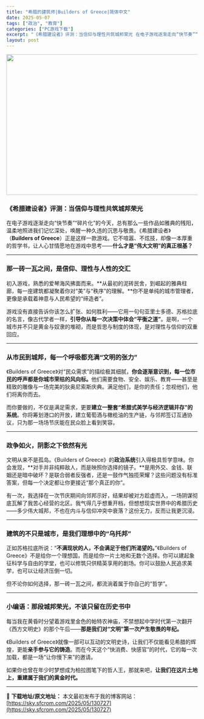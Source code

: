 ```yaml
---
title: "希腊的建筑师|Builders of Greece|简体中文"
date: 2025-05-07
tags: ["政治", "教育"]
categories: ["PC游戏下载"]
excerpt: "《希腊建设者》评测：当信仰与理性共筑城邦荣光 在电子游戏逐渐走向“快节奏”“碎片化”的今天，总有那么一些作品如雅典的残阳，温柔地照进我们记忆深处，唤醒一种久违的沉思与敬畏。《希腊建设者》（Builders of Greece）正是这样一款游戏。它不喧嚣、不炫技，却像一本厚重的哲学书，让人心甘情愿地在&hellip;"
layout: post
---
```


<img class="aligncenter size-full wp-image-130728" src="https://sky.sfcrom.com/wp-content/uploads/2025/05/2025050703252634.webp" alt="" width="660" height="370" />
<h3 class="" data-start="101" data-end="131"><strong data-start="105" data-end="131">《希腊建设者》评测：当信仰与理性共筑城邦荣光</strong></h3>
<p class="" data-start="133" data-end="291">在电子游戏逐渐走向“快节奏”“碎片化”的今天，总有那么一些作品如雅典的残阳，温柔地照进我们记忆深处，唤醒一种久违的沉思与敬畏。《希腊建设者》（<strong data-start="204" data-end="226">Builders of Greece</strong>）正是这样一款游戏。它不喧嚣、不炫技，却像一本厚重的哲学书，让人心甘情愿地在游戏中思考——<strong data-start="271" data-end="291">什么才是“伟大文明”的真正根基？</strong></p>


<hr class="" data-start="293" data-end="296" />

<h3 class="" data-start="298" data-end="326"><strong data-start="302" data-end="326">那一砖一瓦之间，是信仰、理性与人性的交汇</strong></h3>
<p class="" data-start="328" data-end="422">初入游戏，熟悉的爱琴海风拂面而来。**从最初的泥砖民舍，到崛起的雅典柱廊，每一座建筑都凝聚着你对“美”与“秩序”的理解。**你不是单纯的城市管理者，更像是承载着神意与人民希望的“缔造者”。</p>
<p class="" data-start="424" data-end="539">游戏没有直接告诉你该怎么扩张、如何胜利——它用一句句亚里士多德、苏格拉底的名言，像古代学者一样，<strong data-start="472" data-end="494">引导你从每一次决策中体会“平衡之道”</strong>。是啊，一个城市并不只是黄金与奴隶的堆砌，而是哲思与制度的体现，是对理性与信仰的双重回应。</p>


<hr class="" data-start="541" data-end="544" />

<h3 class="" data-start="546" data-end="576"><strong data-start="550" data-end="576">从市民到城邦，每一个呼吸都充满“文明的张力”</strong></h3>
<p class="" data-start="578" data-end="708">《Builders of Greece》对“民众需求”的描绘极其细腻，<strong>你会逐渐意识到，每一位市民的呼声都是你城市荣枯的风向标。</strong>他们需要食物、安全、娱乐、教育——甚至是精致的雕像与一场完美的狄奥尼索斯庆典。满足他们，是你的责任；忽视他们，他们将离你而去。</p>
<p class="" data-start="710" data-end="806">而你要做的，不仅是满足需求，更要<strong data-start="726" data-end="752">建立一整套“希腊式美学与经济逻辑并存”的系统</strong>。你将筹划港口的开放，建立葡萄酒与橄榄油的生产链，与邻邦签订互通协议，只为那一场场节庆能在民众脸上看到笑容。</p>


<hr class="" data-start="808" data-end="811" />

<h3 class="" data-start="813" data-end="834"><strong data-start="817" data-end="834">政争如火，阴影之下依然有光</strong></h3>
<p class="" data-start="836" data-end="982">文明从来不是孤岛。《Builders of Greece》的<strong data-start="866" data-end="874">政治系统</strong>引入得极具哲学意味。你会发现，**对手并非纯粹敌人，而是映照你选择的镜子。**是用外交、金钱、联姻还是暗中破坏？是联合弱者反强者，还是一鼓作气独揽荣耀？这些问题没有标准答案，但每一个决定都让你更接近“那个真正的你”。</p>
<p class="" data-start="984" data-end="1092">有一次，我选择在一次节庆期间向邻邦示好，结果却被对方趁虚而入，一场阴谋彻底瓦解了我苦心经营的北区。我气得几乎想重开档，但想想现实世界中的希腊历史——多少伟大城邦，不也在内斗与信仰冲突中衰落？这份无力，反而让我更沉浸。</p>


<hr class="" data-start="1094" data-end="1097" />

<h3 class="" data-start="1099" data-end="1128"><strong data-start="1103" data-end="1128">建筑的不只是城市，是我们理想中的“乌托邦”</strong></h3>
<p class="" data-start="1130" data-end="1263">正如苏格拉底所说：“<strong data-start="1140" data-end="1163">不满现状的人，不会满足于他们所渴望的。</strong>”《Builders of Greece》不是给你一个理想国，而是给你一片土地和无数个选择。你可以建起象征科学与自由的学堂，也可以修筑只供精英享用的剧场。你可以鼓励人民追求美学，也可以让经济压倒一切。</p>
<p class="" data-start="1265" data-end="1297">但不论你如何选择，那一砖一瓦之间，都流淌着属于你自己的“哲学”。</p>


<hr class="" data-start="1299" data-end="1302" />

<h3 class="" data-start="1304" data-end="1332"><strong data-start="1308" data-end="1332">小编语：那段城邦荣光，不该只留在历史书中</strong></h3>
<p class="" data-start="1334" data-end="1407">每当我在黄昏时分望着游戏里金色的帕特农神庙，不禁想起中学时代第一次翻开《西方文明史》的那个午后——<strong data-start="1383" data-end="1407">那是我们对“文明”第一次产生敬畏的年纪。</strong></p>
<p class="" data-start="1409" data-end="1514">《Builders of Greece》就像一部可以互动的文明史诗，让我们不仅能看见希腊的辉煌，更能<strong data-start="1459" data-end="1471">亲手参与它的铸造</strong>。而在今天这个“快消费、快感官”的时代，它的每一次加载，都是一场“让你慢下来”的邀请。</p>
<p class="" data-start="1516" data-end="1570">如果你也曾在年少时梦想成为柏拉图笔下的哲人王，那就来吧，<strong data-start="1544" data-end="1570">让我们在这片土地上，重建属于我们的黄金时代。</strong></p>

---
📖 **下载地址/原文地址：** 本文最初发布于我的博客网站：[https://sky.sfcrom.com/2025/05/130727](https://sky.sfcrom.com/2025/05/130727)

